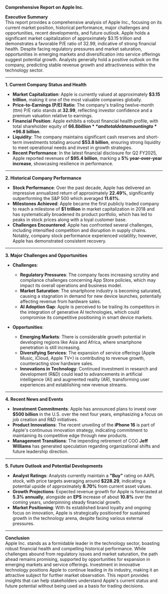 **Comprehensive Report on Apple Inc.**

**Executive Summary**  
This report provides a comprehensive analysis of Apple Inc., focusing on its current market position, historical performance, major challenges and opportunities, recent developments, and future outlook. Apple holds a significant market capitalization of approximately $3.15 trillion and demonstrates a favorable P/E ratio of 32.99, indicative of strong financial health. Despite facing regulatory pressures and market saturation, opportunities in emerging markets and diversification into service offerings suggest potential growth. Analysts generally hold a positive outlook on the company, predicting stable revenue growth and attractiveness within the technology sector.

---

**1. Current Company Status and Health**  
- **Market Capitalization**: Apple is currently valued at approximately **$3.15 trillion**, making it one of the most valuable companies globally.  
- **Price-to-Earnings (P/E) Ratio**: The company's trailing twelve-month (ttm) P/E ratio stands at **32.99**, reflecting investor confidence and a premium valuation relative to earnings.  
- **Financial Position**: Apple exhibits a robust financial health profile, with total shareholder equity of **$66.8 billion** and total debt amounting to **$96.8 billion**.  
- **Liquidity**: The company maintains significant cash reserves and short-term investments totaling around **$53.8 billion**, ensuring strong liquidity to meet operational needs and invest in growth strategies.  
- **Recent Performance**: In the latest financial disclosure for Q2 FY2025, Apple reported revenues of **$95.4 billion**, marking a **5% year-over-year increase**, showcasing resilience in performance.

---

**2. Historical Company Performance**  
- **Stock Performance**: Over the past decade, Apple has delivered an impressive annualized return of approximately **22.49%**, significantly outperforming the S&P 500 which averaged **11.61%**.  
- **Milestones Achieved**: Apple became the first publicly traded company to reach a milestone of **$1 trillion** in market capitalization in 2018 and has systematically broadened its product portfolio, which has led to peaks in stock prices along with a loyal customer base.  
- **Challenges Encountered**: Apple has confronted several challenges, including intensified competition and disruption in supply chains. Notably, company stock performance experienced volatility; however, Apple has demonstrated consistent recovery.

---

**3. Major Challenges and Opportunities**  
- **Challenges**:
  - **Regulatory Pressures**: The company faces increasing scrutiny and compliance challenges concerning App Store policies, which may impact its overall operations and business model.
  - **Market Saturation**: The smartphone industry is becoming saturated, causing a stagnation in demand for new device launches, potentially affecting revenue from hardware sales.
  - **AI Adoption Gap**: Apple is perceived to be trailing its competitors in the integration of generative AI technologies, which could compromise its competitive positioning in smart device markets.
  
- **Opportunities**:
  - **Emerging Markets**: There is considerable growth potential in developing regions like Asia and Africa, where smartphone penetration is still increasing.
  - **Diversifying Services**: The expansion of service offerings (Apple Music, iCloud, Apple TV+) is contributing to revenue growth, counteracting slow hardware sales.
  - **Innovations in Technology**: Continued investment in research and development (R&D) could lead to advancements in artificial intelligence (AI) and augmented reality (AR), transforming user experiences and establishing new revenue streams.

---

**4. Recent News and Events**  
- **Investment Commitments**: Apple has announced plans to invest over **$500 billion** in the U.S. over the next four years, emphasizing a focus on job creation and R&D initiatives.
- **Product Innovations**: The recent unveiling of the **iPhone 16** is part of Apple's continuous innovation strategy, indicating commitment to maintaining its competitive edge through new products.
- **Management Transitions**: The impending retirement of COO **Jeff Williams** has generated speculation regarding organizational shifts and future leadership direction.

---

**5. Future Outlook and Potential Developments**  
- **Analyst Ratings**: Analysts currently maintain a **"Buy"** rating on AAPL stock, with price targets averaging around **$228.29**, indicating a potential upside of approximately **8.70%** from current asset values.
- **Growth Projections**: Expected revenue growth for Apple is forecasted at **5.3% annually**, alongside an **EPS** increase of about **10.8%** over the coming years, underpinning steady financial growth.
- **Market Positioning**: With its established brand loyalty and ongoing focus on innovation, Apple is strategically positioned for sustained growth in the technology arena, despite facing various external pressures.

---

**Conclusion**  
Apple Inc. stands as a formidable leader in the technology sector, boasting robust financial health and compelling historical performance. While challenges abound from regulatory issues and market saturation, the path ahead remains promising, supported by opportunities for expansion in emerging markets and service offerings. Investment in innovative technology positions Apple to continue leading in its industry, making it an attractive subject for further market observation. This report provides insights that can help stakeholders understand Apple's current status and future potential without being used as a basis for trading decisions.